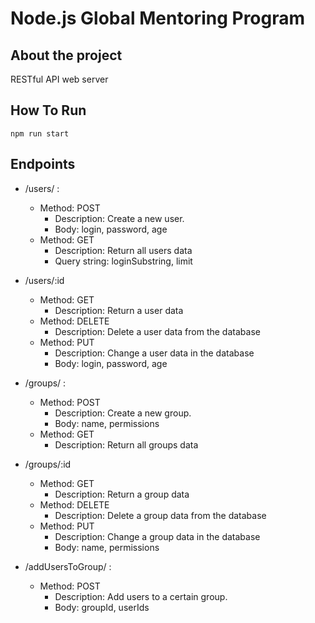 # Node.js Global Mentoring Program
## About the project
RESTful API web server
## How To Run
`npm run start`
## Endpoints
* /users/ :
  * Method: POST
    * Description: Create a new user.
    * Body: login, password, age
  * Method: GET
    * Description: Return all users data
    * Query string: loginSubstring, limit
* /users/:id
  * Method: GET
    * Description: Return a user data
  * Method: DELETE
    * Description: Delete a user data from the database
  * Method: PUT
    * Description: Change a user data in the database
    * Body: login, password, age

* /groups/ :
  * Method: POST
    * Description: Create a new group.
    * Body: name, permissions
  * Method: GET
    * Description: Return all groups data
* /groups/:id
  * Method: GET
    * Description: Return a group data
  * Method: DELETE
    * Description: Delete a group data from the database
  * Method: PUT
    * Description: Change a group data in the database
    * Body: name, permissions
* /addUsersToGroup/ :
  * Method: POST
    * Description: Add users to a certain group.
    * Body: groupId, userIds